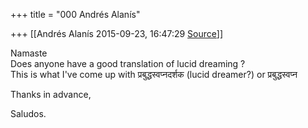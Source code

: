 +++
title = "000 Andrés Alanís"

+++
[[Andrés Alanís	2015-09-23, 16:47:29 [Source](https://groups.google.com/g/samskrita/c/kVF5hr9fwUY)]]



Namaste  
Does anyone have a good translation of lucid dreaming ?  
This is what I've come up with प्रबुद्धस्वप्नदर्शक (lucid dreamer?) or
प्रबुद्धस्वप्न  
  
Thanks in advance,  
  
Saludos.  

